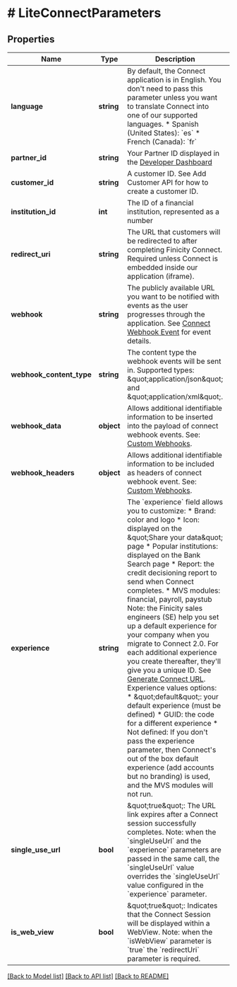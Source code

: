 # # LiteConnectParameters

## Properties

Name | Type | Description | Notes
------------ | ------------- | ------------- | -------------
**language** | **string** | By default, the Connect application is in English. You don&#39;t need to pass this parameter unless you want to translate Connect into one of our supported languages.  * Spanish (United States): &#x60;es&#x60; * French (Canada): &#x60;fr&#x60; | [optional]
**partner_id** | **string** | Your Partner ID displayed in the [Developer Dashboard](https://developer.mastercard.com/account/log-in) |
**customer_id** | **string** | A customer ID. See Add Customer API for how to create a customer ID. |
**institution_id** | **int** | The ID of a financial institution, represented as a number |
**redirect_uri** | **string** | The URL that customers will be redirected to after completing Finicity Connect. Required unless Connect is embedded inside our application (iframe). | [optional]
**webhook** | **string** | The publicly available URL you want to be notified with events as the user progresses through the application. See [Connect Webhook Event](https://developer.mastercard.com/open-banking-us/documentation/webhooks/webhooks-connect/) for event details. | [optional]
**webhook_content_type** | **string** | The content type the webhook events will be sent in. Supported types: \&quot;application/json\&quot; and \&quot;application/xml\&quot;. | [optional] [default to 'application/json']
**webhook_data** | **object** | Allows additional identifiable information to be inserted into the payload of connect webhook events. See: [Custom Webhooks](https://developer.mastercard.com/open-banking-us/documentation/webhooks/webhooks-custom/). | [optional]
**webhook_headers** | **object** | Allows additional identifiable information to be included as headers of connect webhook event. See: [Custom Webhooks](https://developer.mastercard.com/open-banking-us/documentation/webhooks/webhooks-custom/). | [optional]
**experience** | **string** | The &#x60;experience&#x60; field allows you to customize: * Brand: color and logo * Icon: displayed on the \&quot;Share your data\&quot; page  * Popular institutions: displayed on the Bank Search page  * Report: the credit decisioning report to send when Connect completes.  * MVS modules: financial, payroll, paystub  Note: the Finicity sales engineers (SE) help you set up a default experience for your company when you migrate to Connect 2.0. For each additional experience you create thereafter, they&#39;ll give you a unique ID. See [Generate Connect URL](https://developer.mastercard.com/open-banking-us/documentation/connect/generate-2-connect-url-apis/).  Experience values options:  * \&quot;default\&quot;: your default experience (must be defined)  * GUID: the code for a different experience * Not defined: If you don&#39;t pass the experience parameter, then Connect&#39;s out of the box default experience (add accounts but no branding) is used, and the MVS modules will not run. | [optional]
**single_use_url** | **bool** | \&quot;true\&quot;: The URL link expires after a Connect session successfully completes.  Note: when the &#x60;singleUseUrl&#x60; and the &#x60;experience&#x60; parameters are passed in the same call, the &#x60;singleUseUrl&#x60; value overrides the &#x60;singleUseUrl&#x60; value configured in the &#x60;experience&#x60; parameter. | [optional]
**is_web_view** | **bool** | \&quot;true\&quot;: Indicates that the Connect Session will be displayed within a WebView. Note: when the &#x60;isWebView&#x60; parameter is &#x60;true&#x60; the &#x60;redirectUri&#x60; parameter is required. | [optional]

[[Back to Model list]](../../README.md#models) [[Back to API list]](../../README.md#endpoints) [[Back to README]](../../README.md)
